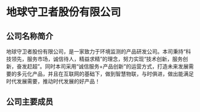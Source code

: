 # 地球守卫者股份有限公司
## 公司名称简介
  地球守卫者股份有限公司，是一家致力于环境监测的产品研发公司。本司秉持“科技领先，服务市场，诚信待人，精益求精”的理念，努力实现“技术创新，服务创新，奋发赶超”。同时本司采用“诚信服务+产品创新”的运营方式，打造未来发展需要的多元化产品，并且在互联网的基础下，做到智慧物联，与时俱进，做出能满足时代发展需要，推动时代发展的好产品！
## 公司主要成员
